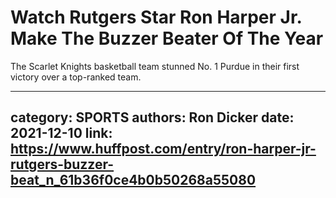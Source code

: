# Watch Rutgers Star Ron Harper Jr. Make The Buzzer Beater Of The Year

The Scarlet Knights basketball team stunned No. 1 Purdue in their first victory over a top-ranked team.

---
category: SPORTS
authors: Ron Dicker
date: 2021-12-10
link: https://www.huffpost.com/entry/ron-harper-jr-rutgers-buzzer-beat_n_61b36f0ce4b0b50268a55080
---
